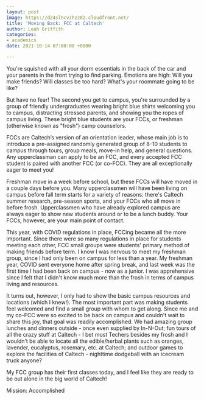 ```yaml
---
layout: post
image: https://d24slhcvzhzz82.cloudfront.net/
title: 'Moving Back: FCC at Caltech'
author: Leah Griffith
categories:
- academics
date: 2021-10-14 07:00:00 +0000

---
```

You're squished with all your dorm essentials in the back of the car and your parents in the front trying to find parking. Emotions are high: Will you make friends? Will classes be too hard? What's your roommate going to be like?

But have no fear! The second you get to campus, you're surrounded by a group of friendly undergraduates wearing bright blue shirts welcoming you to campus, distracting stressed parents, and showing you the ropes of campus living. These bright blue students are your FCCs, or freshman (otherwise known as "frosh") camp counselors.

FCCs are Caltech’s version of an orientation leader, whose main job is to introduce a pre-assigned randomly generated group of 8-10 students to campus through tours, group meals, move-in help, and general questions. Any upperclassman can apply to be an FCC, and every accepted FCC student is paired with another FCC (or co-FCC). They are all exceptionally eager to meet you! 

Freshman move in a week before school, but these FCCs will have moved in a couple days before you. Many upperclassmen will have been living on campus before fall term starts for a variety of reasons: there's Caltech summer research, pre-season sports, and your FCCs who all move in before frosh. Upperclassmen who have already explored campus are always eager to show new students around or to be a lunch buddy. Your FCCs, however, are your main point of contact.

This year, with COVID regulations in place, FCCing became all the more important. Since there were so many regulations in place for students meeting each other, FCC small groups were students' primary method of making friends before term. I know I was nervous to meet my freshman group, since I had only been on campus for less than a year. My freshman year, COVID sent everyone home after spring break, and last week was the first time I had been back on campus - now as a junior. I was apprehensive since I felt that I didn't know much more than the frosh in terms of campus living and resources. 

It turns out, however, I only had to show the basic campus resources and locations (which I knew!). The most important part was making students feel welcomed and find a small group with whom to get along. Since me and my co-FCC were so excited to be back on campus and couldn't wait to share this joy, that goal was readily accomplished. We had amazing group lunches and dinners outside - once even supplied by In-N-Out; fun tours of all the crazy stuff at Caltech - I bet most Techers besides my frosh and I wouldn’t be able to locate all the edible/herbal plants such as oranges, lavender, eucalyptus, rosemary, etc. at Caltech; and outdoor games to explore the facilities of Caltech - nighttime dodgeball with an icecream truck anyone?

My FCC group has their first classes today, and I feel like they are ready to be out alone in the big world of Caltech! 

Mission: Accomplished